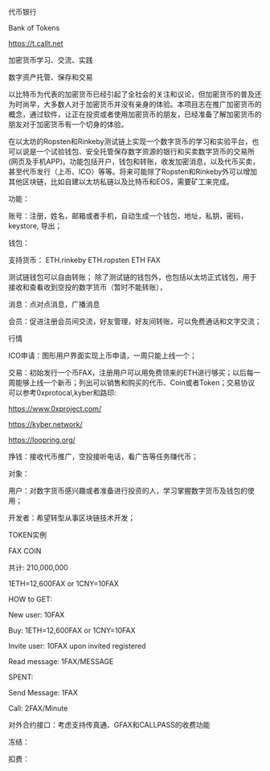 代币银行

Bank of Tokens

https://t.callt.net

加密货币学习、交流、实践

数字资产托管、保存和交易

以比特币为代表的加密货币已经引起了全社会的关注和议论，但加密货币的普及还为时尚早，大多数人对于加密货币并没有亲身的体验。本项目志在推广加密货币的概念，通过软件，让正在投资或者使用加密货币的朋友，已经准备了解加密货币的朋友对于加密货币有一个切身的体验。

在以太坊的Ropsten和Rinkeby测试链上实现一个数字货币的学习和实验平台，也可以说是一个试验钱包、安全托管保存数字资源的银行和买卖数字货币的交易所(网页及手机APP)。功能包括开户，钱包和转账，收发加密消息，以及代币买卖，甚至代币发行（上币、ICO）等等。将来可能除了Ropsten和Rinkeby外可以增加其他区块链，比如自建以太坊私链以及比特币和EOS，需要矿工来完成。

功能：

账号：注册，姓名，邮箱或者手机，自动生成一个钱包，地址，私钥，密码，keystore, 导出；

钱包：

支持货币：
ETH.rinkeby
ETH.ropsten
ETH
FAX

测试链钱包可以自由转账；
除了测试链的钱包外，也包括以太坊正式钱包，用于接收和查看收到空投的数字货币（暂时不能转账），

消息：点对点消息，广播消息

会员：促进注册会员间交流，好友管理，好友间转账，可以免费通话和文字交流；

行情

ICO申请：图形用户界面实现上币申请，一周只能上线一个；

交易：初始发行一个币FAX，注册用户可以用免费领来的ETH进行够买；以后每一周能够上线一个新币；列出可以销售和购买的代币、Coin或者Token；交易协议可以参考0xprotocal,kyber和路印:

https://www.0xproject.com/

https://kyber.network/

https://loopring.org/

挣钱：接收代币推广，空投接听电话，看广告等任务赚代币；

对象：

用户：对数字货币感兴趣或者准备进行投资的人，学习掌握数字货币及钱包的使用；

开发者：希望转型从事区块链技术开发；

TOKEN实例

FAX COIN

共计: 210,000,000

1ETH=12,600FAX or 1CNY=10FAX

HOW to GET:

New user: 10FAX

Buy: 1ETH=12,600FAX or 1CNY=10FAX

Invite user: 10FAX upon invited registered 

Read message: 1FAX/MESSAGE

SPENT:

Send Message: 1FAX

Call: 2FAX/Minute

对外合约接口：考虑支持传真通、GFAX和CALLPASS的收费功能

冻结：

扣费：
